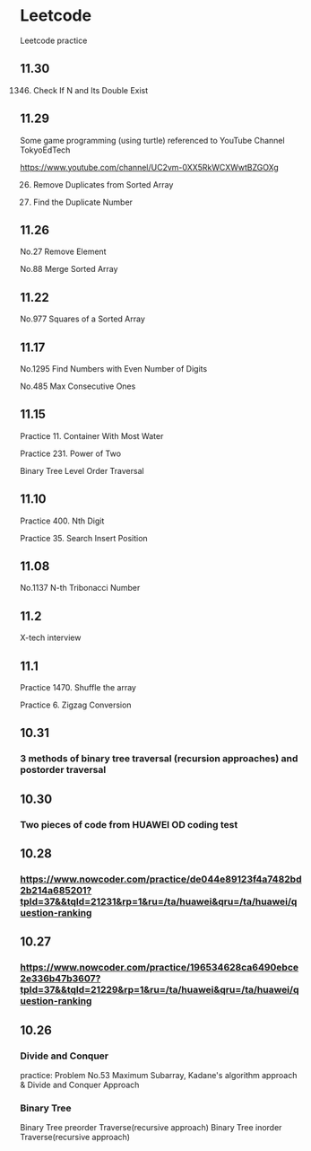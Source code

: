 # Leetcode
Leetcode practice

## 11.30

1346. Check If N and Its Double Exist

## 11.29

Some game programming (using turtle) referenced to YouTube Channel TokyoEdTech

https://www.youtube.com/channel/UC2vm-0XX5RkWCXWwtBZGOXg

26. Remove Duplicates from Sorted Array

287. Find the Duplicate Number

## 11.26

No.27 Remove Element

No.88 Merge Sorted Array

## 11.22

No.977 Squares of a Sorted Array

## 11.17

No.1295 Find Numbers with Even Number of Digits

No.485 Max Consecutive Ones

## 11.15

Practice 11. Container With Most Water

Practice 231. Power of Two

Binary Tree Level Order Traversal

## 11.10

Practice 400. Nth Digit

Practice 35. Search Insert Position

## 11.08

No.1137 N-th Tribonacci Number

## 11.2

X-tech interview

## 11.1

Practice 1470. Shuffle the array

Practice 6. Zigzag Conversion

## 10.31

### 3 methods of binary tree traversal (recursion approaches) and postorder traversal

## 10.30

### Two pieces of code from HUAWEI OD coding test

## 10.28

### https://www.nowcoder.com/practice/de044e89123f4a7482bd2b214a685201?tpId=37&&tqId=21231&rp=1&ru=/ta/huawei&qru=/ta/huawei/question-ranking

## 10.27

### https://www.nowcoder.com/practice/196534628ca6490ebce2e336b47b3607?tpId=37&&tqId=21229&rp=1&ru=/ta/huawei&qru=/ta/huawei/question-ranking

## 10.26 

### Divide and Conquer
practice: Problem No.53 Maximum Subarray, Kadane's algorithm approach & Divide and Conquer Approach

### Binary Tree
Binary Tree preorder Traverse(recursive approach)
Binary Tree inorder Traverse(recursive approach)












